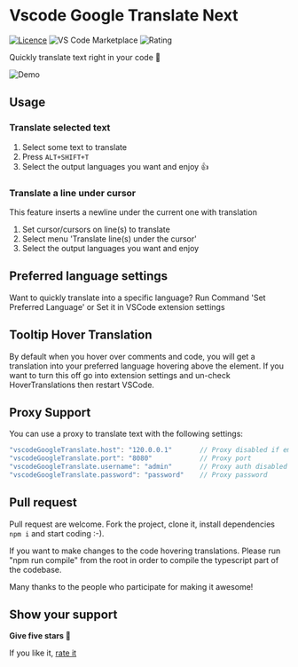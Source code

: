 # Vscode Google Translate Next

[![Licence](https://img.shields.io/github/license/funkyremi/vscode-google-translate.svg)](https://github.com/funkyremi/vscode-google-translate)
![VS Code Marketplace](https://vsmarketplacebadge.apphb.com/version-short/funkyremi.vscode-google-translate.svg) ![Rating](https://vsmarketplacebadge.apphb.com/rating-short/funkyremi.vscode-google-translate.svg)

Quickly translate text right in your code 🚀

![Demo](demo.gif)

## Usage

### Translate selected text

1. Select some text to translate
1. Press `ALT+SHIFT+T`
1. Select the output languages you want and enjoy 👍

### Translate a line under cursor

This feature inserts a newline under the current one with translation

1. Set cursor/cursors on line(s) to translate
1. Select menu 'Translate line(s) under the cursor'
1. Select the output languages you want and enjoy

## Preferred language settings

Want to quickly translate into a specific language?
Run Command 'Set Preferred Language' or Set it in VSCode extension settings

## Tooltip Hover Translation

By default when you hover over comments and code, you will get a translation into
your preferred language hovering above the element. If you want to turn this off
go into extension settings and un-check HoverTranslations then restart VSCode.

## Proxy Support

You can use a proxy to translate text with the following settings:

```js
"vscodeGoogleTranslate.host": "120.0.0.1"       // Proxy disabled if empty
"vscodeGoogleTranslate.port": "8080"            // Proxy port
"vscodeGoogleTranslate.username": "admin"       // Proxy auth disabled if empty
"vscodeGoogleTranslate.password": "password"    // Proxy password
```

## Pull request

Pull request are welcome. Fork the project, clone it, install dependencies `npm i` and start coding :-).

If you want to make changes to the code hovering translations. Please run "npm run compile" from the root in order to compile the typescript
part of the codebase.

Many thanks to the people who participate for making it awesome!

## Show your support

**Give five stars 🤩**

If you like it, [rate it](https://marketplace.visualstudio.com/items?itemName=funkyremi.vscode-google-translate&ssr=false#review-details)
